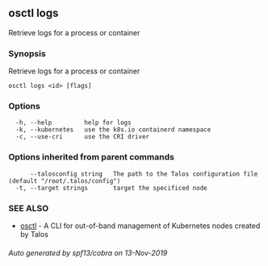<!-- markdownlint-disable -->
## osctl logs

Retrieve logs for a process or container

### Synopsis

Retrieve logs for a process or container

```
osctl logs <id> [flags]
```

### Options

```
  -h, --help         help for logs
  -k, --kubernetes   use the k8s.io containerd namespace
  -c, --use-cri      use the CRI driver
```

### Options inherited from parent commands

```
      --talosconfig string   The path to the Talos configuration file (default "/root/.talos/config")
  -t, --target strings       target the specificed node
```

### SEE ALSO

* [osctl](osctl.md)	 - A CLI for out-of-band management of Kubernetes nodes created by Talos

###### Auto generated by spf13/cobra on 13-Nov-2019
